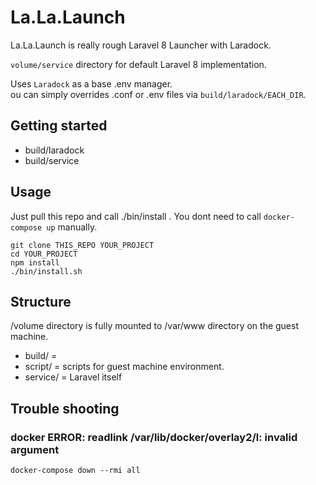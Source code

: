 # La.La.Launch

La.La.Launch is really rough Laravel 8 Launcher with Laradock.

`volume/service` directory for default Laravel 8 implementation.

Uses `Laradock` as a base .env manager.  
ou can simply overrides .conf or .env files via `build/laradock/EACH_DIR`.


## Getting started

- build/laradock
- build/service


## Usage

Just pull this repo and call ./bin/install .
You dont need to call `docker-compose up` manually.

```
git clone THIS_REPO YOUR_PROJECT
cd YOUR_PROJECT
npm install
./bin/install.sh
```

## Structure

/volume directory is fully mounted to /var/www directory on the guest machine.

- build/ = 
- script/ = scripts for guest machine environment.
- service/ = Laravel itself


## Trouble shooting

### docker ERROR: readlink /var/lib/docker/overlay2/l: invalid argument

```
docker-compose down --rmi all
```
